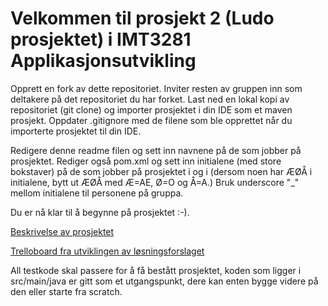 # Velkommen til prosjekt 2 (Ludo prosjektet) i IMT3281 Applikasjonsutvikling

Opprett en fork av dette repositoriet. Inviter resten av gruppen inn som deltakere på det repositoriet du har forket. Last ned en lokal kopi av repositoriet (git clone) og importer prosjektet i din IDE som et maven prosjekt. Oppdater .gitignore med de filene som ble opprettet når du importerte prosjektet til din IDE.

Redigere denne readme filen og sett inn navnene på de som jobber på prosjektet. Rediger også pom.xml og sett inn initialene (med store bokstaver) på de som jobber på prosjektet i <artifactId> og i <name> (dersom noen har ÆØÅ i initialene, bytt ut ÆØÅ med Æ=AE, Ø=O og Å=A.) Bruk underscore "_" mellom initialene til personene på gruppa.

Du er nå klar til å begynne på prosjektet :-).

[Beskrivelse av prosjektet](https://bitbucket.org/okolloen/imt3281-project2-2018/wiki/Home)

[Trelloboard fra utviklingen av løsningsforslaget](https://trello.com/b/rRweyGja/ludo-2016)

All testkode skal passere for å få bestått prosjektet, koden som ligger i src/main/java er gitt som et utgangspunkt, dere kan enten bygge videre på den eller starte fra scratch.